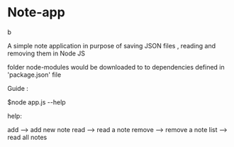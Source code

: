 # Note-app

b

A simple note application in purpose of saving JSON files , reading and removing them in Node JS

folder node-modules would be downloaded to to dependencies defined in 'package.json' file 

Guide :

  $node app.js --help
  
  help:
  
  add --> add new note
  read --> read a note
  remove --> remove a note
  list --> read all notes
